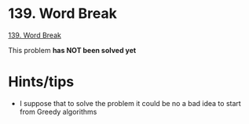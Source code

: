 # 139. Word Break

[139. Word Break](https://leetcode.com/problems/word-break/)

This problem **has NOT been solved yet**

# Hints/tips
* I suppose that to solve the problem it could be no a bad idea to start from Greedy algorithms